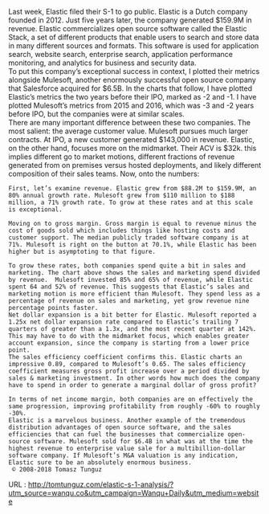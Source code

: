   Last week, Elastic filed their S-1 to go public. Elastic is a Dutch company founded in 2012. Just five years later, the company generated $159.9M in revenue. Elastic commercializes open source software called the Elastic Stack, a set of different products that enable users to search and store data in many different sources and formats. This software is used for  application search, website search, enterprise search, application performance monitoring, and analytics for business and security data.  
    To put this company’s exceptional success in context, I plotted their metrics alongside Mulesoft, another enormously successful open source company that Salesforce acquired for $6.5B. In the charts that follow,  I have plotted Elastic’s metrics the two years before their IPO, marked as -2 and -1. I have plotted Mulesoft’s metrics from 2015 and 2016, which was -3 and -2 years before IPO, but the companies were at similar scales.  
    There are many important difference between these two companies. The most salient: the average customer value. Mulesoft pursues much larger contracts. At IPO,  a new customer generated $143,000 in revenue. Elastic, on the other hand, focuses more on the midmarket. Their ACV is $32k. this implies different go to market motions, different fractions of revenue generated from on premises versus hosted deployments, and likely different composition of their sales teams. Now, onto the numbers:  
      
    First, let’s examine revenue. Elastic grew from $88.2M to $159.9M, an 80% annual growth rate. Mulesoft grew from $110 million to $188 million, a 71% growth rate. To grow at these rates and at this scale is exceptional.  
      
    Moving on to gross margin. Gross margin is equal to revenue minus the cost of goods sold which includes things like hosting costs and customer support. The median publicly traded software company is at 71%. Mulesoft is right on the button at 70.1%, while Elastic has been higher but is asymptoting to that figure.  
      
    To grow these rates, both companies spend quite a bit in sales and marketing. The chart above shows the sales and marketing spend divided by revenue.  Mulesoft invested 85% and 65% of revenue, while Elastic spent 64 and 52% of revenue. This suggests that Elastic’s sales and marketing motion is more efficient than Mulesoft. They spend less as a percentage of revenue on sales and marketing, yet grow revenue nine percentage points faster.  
    Net dollar expansion is a bit better for Elastic. Mulesoft reported a 1.25x net dollar expansion rate compared to Elastic’s trailing 7 quarters of greater than a 1.3x, and the most recent quarter at 142%. This may have to do with the midmarket focus, which enables greater account expansion, since the company is starting from a lower price point.  
    The sales efficiency coefficient confirms this. Elastic charts an impressive 0.89, compared to Mulesoft’s 0.65. The sales efficiency coefficient measures gross profit increase over a period divided by sales & marketing investment. In other words how much does the company have to spend in order to generate a marginal dollar of gross profit?  
      
    In terms of net income margin, both companies are on effectively the same progression, improving profitability from roughly -60% to roughly -30%.  
    Elastic is a marvelous business. Another example of the tremendous  distribution advantages of open source software, and the sales efficiencies that can fuel the businesses that commercialize open-source software. Mulesoft sold for $6.4B in what was at the time the highest revenue to enterprise value sale for a multibillion-dollar software company. If Mulesoft’s M&A valuation is any indication, Elastic sure to be an absolutely enormous business.  
     © 2008-2018 Tomasz Tunguz   
    
  URL : http://tomtunguz.com/elastic-s-1-analysis/?utm_source=wanqu.co&utm_campaign=Wanqu+Daily&utm_medium=website